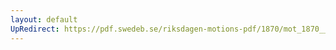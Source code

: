 ```yaml
---
layout: default
UpRedirect: https://pdf.swedeb.se/riksdagen-motions-pdf/1870/mot_1870__ak__00221/mot_1870__ak__00221_002.pdf
---
```

